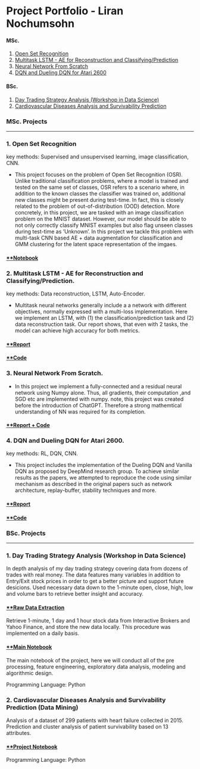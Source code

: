 # Project Portfolio - Liran Nochumsohn


#### MSc.
1. [Open Set Recognition](#OSR)
2. [Multitask LSTM - AE for Reconstruction and Classifying/Prediction](#Multitask)
3. [Neural Network From Scratch](#NN)
4. [DQN and Dueling DQN for Atari 2600](#DQN)
#### BSc.
1. [Day Trading Strategy Analysis (Workshop in Data Science)](#SA)
2. [Cardiovascular Diseases Analysis and Survivability Prediction](#Cardiovascular)

### MSc. Projects
---
<a name="OSR"></a>
### 1. Open Set Recognition 


key methods: Supervised and unsupervised learning, image classification, CNN.
- This project focuses on the problem of Open Set Recognition (OSR). Unlike traditional classification problems, where a model is trained and tested on the same set of classes, OSR refers to a scenario where, in addition to the known classes the classifier was trained on, additional new classes might be present during test-time. In fact, this is closely related to the problem of out-of-distribution (OOD) detection.
More concretely, in this project, we are tasked with an image classification problem on the MNIST dataset. However, our model should be able to not only correctly classify MNIST examples but also flag unseen classes during test-time as ’Unknown’. In this project we tackle this problem with multi-task CNN based AE + data augmentation for classification and GMM clustering for the latent space representation of the imgaes.

#### [**Notebook](https://github.com/zoxfog/OSR/blob/main/GMDL,_Project,.ipynb) 

<a name="Multitask"></a>
### 2. Multitask LSTM - AE for Reconstruction and Classifying/Prediction.
key methods: Data reconstruction, LSTM, Auto-Encoder.
- Multitask neural networks generally include a a network with different objectives, normally expressed with a multi-loss implementation. Here we implement an LSTM, with (1)  the classification/prediction task and (2) data reconstruction task. Our report shows, that even with 2 tasks, the model can achieve high accuracy for both metrics.

#### [**Report](https://github.com/zoxfog/MSc-projects/blob/main/hw2-DL/HW%202%20-%20report.pdf)
#### [**Code](https://github.com/zoxfog/MSc-projects/tree/main/hw2-DL)

<a name="NN"></a>
### 3. Neural Network From Scratch.
- In this project we implement a fully-connected and a residual neural network using Numpy alone. Thus, all gradients, their computation ,and SGD etc are implemented with numpy. note, this project was created before the introduction of ChatGPT. Therefore a strong mathemtical understanding of NN was required for its completion.

#### [**Report + Code](https://github.com/zoxfog/MSc-projects/blob/main/DL%20-hm1/Home%20Assignment%201%20(3).pdf)

<a name="DQN"></a>
### 4. DQN and Dueling DQN for Atari 2600.
key methods: RL, DQN, CNN.
- This project includes the implementation of the Dueling DQN and Vanilla DQN as proposed by DeepMind research group. To achieve similar results as the papers, we attempted to reproduce the code using similar mechanism as described  in the original papers such as network architecture, replay-buffer, stability techniques and more.

#### [**Report](https://github.com/zoxfog/MSc-projects/blob/main/project%20RL/Project%20Description.pdf)
#### [**Code](https://github.com/zoxfog/MSc-projects/blob/main/project%20RL/learn_new.py)


### BSc. Projects
---
<a name="SA"></a>
### 1. Day Trading Strategy Analysis (Workshop in Data Science) 
In depth analysis of my day trading strategy covering data from dozens of trades with real money. The data features many variables in addition to Entry/Exit stock prices in order to get a better picture and support future desicions. Used necessary data down to the 1-minute open, close, high, low and volume bars to retrieve better insight and accuracy.


#### [**Raw Data Extraction](https://nbviewer.jupyter.org/github/zoxfog/Day-Trading-Analysis-2/blob/main/Raw_Data_Extraction.ipynb) 
Retrieve 1-minute, 1 day and 1 hour stock data from Interactive Brokers and Yahoo Finance, and store the new data locally. This procedure was implemented on a daily basis. 
#### [**Main Notebook](https://nbviewer.org/github/zoxfog/Day-Trading-Analysis-2/blob/e36a20c2cb53c4e91430cc714308178c423f64e6/main.ipynb)
The main notebook of the project, here we will conduct all of the pre processing, feature engineering, exploratory data analysis, modeling and algorithmic design.


Programming Language: Python

<a name="Cardiovascular"></a>
### 2. Cardiovascular Diseases Analysis and Survivability Prediction (Data Mining) 

Analysis of a dataset of 299 patients with heart failure collected in 2015. Prediction and cluster analysis of patient survivability based on 13 attributes.

#### [**Project Notebook](https://nbviewer.jupyter.org/github/zoxfog/Cardiovascular-Diseases/blob/main/Cardiovascular%20Diseases.ipynb)


Programming Language: Python



